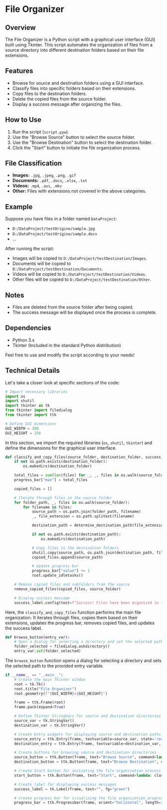 # File Organizer

## Overview

The File Organizer is a Python script with a graphical user interface (GUI) built using Tkinter. This script automates the organization of files from a source directory into different destination folders based on their file extensions.

## Features

- Browse for source and destination folders using a GUI interface.
- Classify files into specific folders based on their extensions.
- Copy files to the destination folders.
- Delete the copied files from the source folder.
- Display a success message after organizing the files.

## How to Use

1. Run the script (`script.pyw`).
2. Use the "Browse Source" button to select the source folder.
3. Use the "Browse Destination" button to select the destination folder.
4. Click the "Start" button to initiate the file organization process.

## File Classification

- **Images:** `.jpg`, `.jpeg`, `.png`, `.gif`
- **Documents:** `.pdf`, `.docx`, `.xlsx`, `.txt`
- **Videos:** `.mp4`, `.avi`, `.mkv`
- **Other:** Files with extensions not covered in the above categories.

## Example

Suppose you have files in a folder named `DataProject`:

- `D:/DataProject/testOrigine/sample.jpg`
- `D:/DataProject/testOrigine/sample.docx`
- ...

After running the script:

- Images will be copied to `D:/DataProject/testDestination/Images`.
- Documents will be copied to `D:/DataProject/testDestination/Documents`.
- Videos will be copied to `D:/DataProject/testDestination/Videos`.
- Other files will be copied to `D:/DataProject/testDestination/Other`.

## Notes

- Files are deleted from the source folder after being copied.
- The success message will be displayed once the process is complete.

## Dependencies

- Python 3.x
- Tkinter (Included in the standard Python distribution)

Feel free to use and modify the script according to your needs!

## Technical Details

Let's take a closer look at specific sections of the code:

```python
# Import necessary libraries
import os
import shutil
import tkinter as tk
from tkinter import filedialog
from tkinter import ttk

# Define GUI dimensions
GUI_WIDTH = 300
GUI_HEIGHT = 250
```

In this section, we import the required libraries (`os`, `shutil`, `tkinter`) and define the dimensions for the graphical user interface.

```python
def classify_and_copy_files(source_folder, destination_folder, success_label, progress_bar):
    if not os.path.exists(destination_folder):
        os.makedirs(destination_folder)

    total_files = sum(len(files) for _, _, files in os.walk(source_folder))
    progress_bar["max"] = total_files

    copied_files = []

    # Iterate through files in the source folder
    for folder_path, _, files in os.walk(source_folder):
        for filename in files:
            source_path = os.path.join(folder_path, filename)
            _, file_extension = os.path.splitext(filename)

            destination_path = determine_destination_path(file_extension, destination_folder)

            if not os.path.exists(destination_path):
                os.makedirs(destination_path)

            # Copy files to the destination folders
            shutil.copy(source_path, os.path.join(destination_path, filename))
            copied_files.append(source_path)

            # Update progress bar
            progress_bar["value"] += 1
            root.update_idletasks()

    # Remove copied files and subfolders from the source
    remove_copied_files(copied_files, source_folder)

    # Display success message
    success_label.config(text=f"Success! Files have been organized in {destination_folder}.")
```

Here, the `classify_and_copy_files` function performs the main file organization. It iterates through files, copies them based on their extensions, updates the progress bar, removes copied files, and updates the success label.

```python
def browse_button(entry_var):
    # Open a dialog for selecting a directory and set the selected path to the provided entry variable
    folder_selected = filedialog.askdirectory()
    entry_var.set(folder_selected)
```

The `browse_button` function opens a dialog for selecting a directory and sets the selected path to the provided entry variable.

```python
if __name__ == "__main__":
    # Create the main Tkinter window
    root = tk.Tk()
    root.title("File Organizer")
    root.geometry(f"{GUI_WIDTH}x{GUI_HEIGHT}")

    frame = ttk.Frame(root)
    frame.pack(expand=True)

    # Define Tkinter StringVars for source and destination directories
    source_var = tk.StringVar()
    destination_var = tk.StringVar()

    # Create Entry widgets for displaying source and destination paths
    source_entry = ttk.Entry(frame, textvariable=source_var, state='readonly')
    destination_entry = ttk.Entry(frame, textvariable=destination_var, state='readonly')

    # Create buttons for browsing source and destination directories
    source_button = ttk.Button(frame, text="Browse Source", command=lambda: browse_button(source_var))
    destination_button = ttk.Button(frame, text="Browse Destination", command=lambda: browse_button(destination_var))

    # Create Start button for initiating the file organization process
    start_button = ttk.Button(frame, text="Start", command=lambda: classify_and_copy_files(source_var.get(), destination_var.get(), success_label, progress_bar))

    # Create label for displaying success messages
    success_label = tk.Label(frame, text="", fg="green")

    # Create progress bar for visualizing the file organization progress
    progress_bar = ttk.Progressbar(frame, orient="horizontal", length=250, mode="determinate")